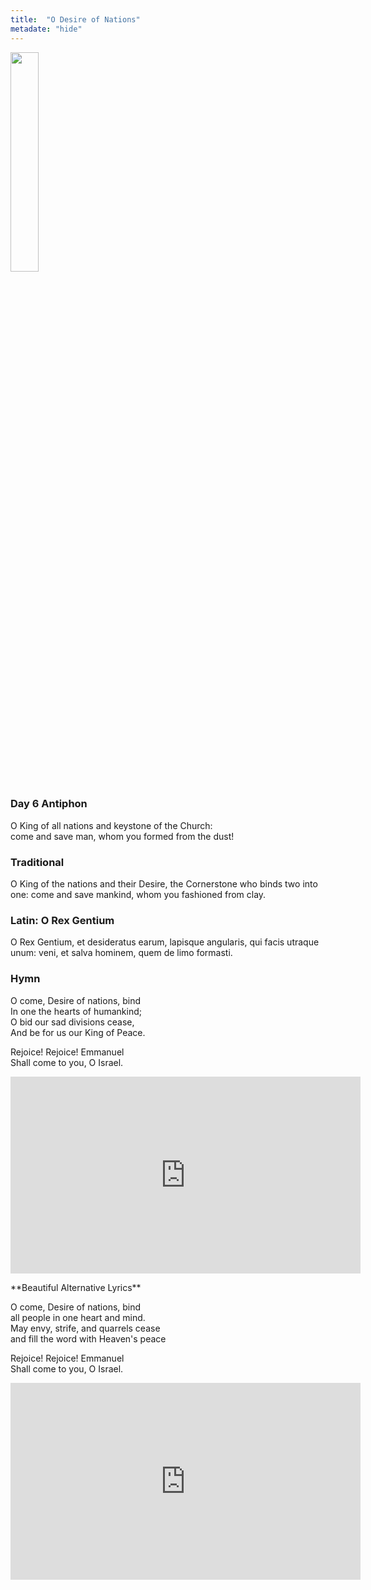 ```yaml
---
title:  "O Desire of Nations"
metadate: "hide"
---
```

<img src="{{ site.baseurl }}/assets/images/O_Rex.png" class="drawing" style="width: 30%;">


### Day 6 Antiphon

O King of all nations and keystone of the Church: <br>
come and save man, whom you formed from the dust!

### Traditional

O King of the nations and their Desire, the Cornerstone who binds two into one: come and save mankind, whom you fashioned from clay.

### Latin: O Rex Gentium

O Rex Gentium, et desideratus earum, lapisque angularis, qui facis utraque unum: veni, et salva hominem, quem de limo formasti.

### Hymn

O come, Desire of nations, bind <br>
In one the hearts of humankind; <br>
O bid our sad divisions cease, <br>
And be for us our King of Peace. <br>
<p>
Rejoice! Rejoice! Emmanuel <br>
Shall come to you, O Israel. <br>
<p>

<iframe width="560" height="315" src="https://www.youtube.com/embed/7xtpJ4Q_Q-4?si=ChVxzBzuhuy6OKde&amp;start=178" title="YouTube video player" frameborder="0" allow="accelerometer; autoplay; clipboard-write; encrypted-media; gyroscope; picture-in-picture; web-share" allowfullscreen></iframe>

<p>
<div markdown="1">
**Beautiful Alternative Lyrics**

<p>
O come, Desire of nations, bind <br>
all people in one heart and mind. <br>
May envy, strife, and quarrels cease <br>
and fill the word with Heaven's peace <br>
<p>
Rejoice! Rejoice! Emmanuel <br>
Shall come to you, O Israel. <br>
<p>

<iframe width="560" height="315" src="https://www.youtube.com/embed/BilDhIeNrgU?si=ndjz9eboqGB2vQkk&amp;start=151" title="YouTube video player" frameborder="0" allow="accelerometer; autoplay; clipboard-write; encrypted-media; gyroscope; picture-in-picture; web-share" allowfullscreen></iframe>



